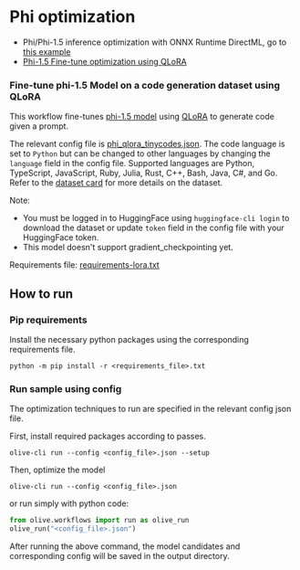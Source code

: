 # Phi optimization

- Phi/Phi-1.5 inference optimization with ONNX Runtime DirectML, go to [this example](https://github.com/microsoft/Olive/tree/main/examples/directml/phi)
- [Phi-1.5 Fine-tune optimization using QLoRA](#fine-tune-phi-15-model-on-a-code-generation-dataset-using-qlora)


### Fine-tune  phi-1.5 Model on a code generation dataset using QLoRA
This workflow fine-tunes [phi-1.5 model](https://huggingface.co/microsoft/phi-1_5) using [QLoRA](https://arxiv.org/abs/2305.14314) to generate code given a prompt.

The relevant config file is [phi_qlora_tinycodes.json](phi_qlora_tinycodes.json). The code language is set to `Python` but can be changed to other languages by changing the `language` field in the config file.
Supported languages are Python, TypeScript, JavaScript, Ruby, Julia, Rust, C++, Bash, Java, C#, and Go. Refer to the [dataset card](https://huggingface.co/datasets/nampdn-ai/tiny-codes) for more details on the dataset.

Note:
- You must be logged in to HuggingFace using `huggingface-cli login` to download the dataset or update `token` field in the config file with your HuggingFace token.
- This model doesn't support gradient_checkpointing yet.

Requirements file: [requirements-lora.txt](requirements-lora.txt)

## How to run
### Pip requirements
Install the necessary python packages using the corresponding requirements file.
```
python -m pip install -r <requirements_file>.txt
```

### Run sample using config

The optimization techniques to run are specified in the relevant config json file.

First, install required packages according to passes.
```
olive-cli run --config <config_file>.json --setup
```

Then, optimize the model
```
olive-cli run --config <config_file>.json
```

or run simply with python code:
```python
from olive.workflows import run as olive_run
olive_run("<config_file>.json")
```

After running the above command, the model candidates and corresponding config will be saved in the output directory.
